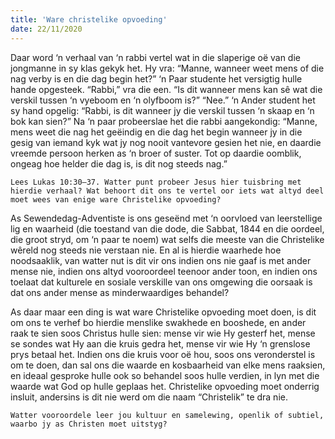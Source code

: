 ```yaml
---
title: 'Ware christelike opvoeding'
date: 22/11/2020
---
```


Daar word ‘n verhaal van ‘n rabbi vertel wat in die slaperige oë van die jongmanne in sy klas gekyk het. Hy vra: “Manne, wanneer weet mens of die nag verby is en die dag begin het?”  ‘n Paar studente het versigtig hulle hande opgesteek. “Rabbi,” vra die een. “Is dit wanneer mens kan sê wat die verskil tussen ‘n vyeboom en ‘n olyfboom is?” “Nee.” ‘n Ander student het sy hand opgelig: “Rabbi, is dit wanneer jy die verskil tussen ‘n skaap en ‘n bok kan sien?” Na ‘n paar probeerslae het die rabbi aangekondig: “Manne, mens weet die nag het geëindig en die dag het begin wanneer jy in die gesig van iemand kyk wat jy nog nooit vantevore gesien het nie, en daardie vreemde persoon herken as ‘n broer of suster. Tot op daardie oomblik, ongeag hoe helder die dag is, is dit nog steeds nag.”

`Lees Lukas 10:30–37. Watter punt probeer Jesus hier tuisbring met hierdie verhaal? Wat behoort dit ons te vertel oor iets wat altyd deel moet wees van enige ware Christelike opvoeding?`

As Sewendedag-Adventiste is ons geseënd met ‘n oorvloed van leerstellige lig en waarheid (die toestand van die dode, die Sabbat, 1844 en die oordeel, die groot stryd, om ‘n paar te noem) wat selfs die meeste van die Christelike wêreld nog steeds nie verstaan nie. En al is hierdie waarhede hoe noodsaaklik, van watter nut is dit vir ons indien ons nie gaaf is met ander mense nie, indien ons altyd vooroordeel teenoor ander toon, en indien ons toelaat dat kulturele en sosiale verskille van ons omgewing die oorsaak is dat ons ander mense as minderwaardiges behandel?

As daar maar een ding is wat ware Christelike opvoeding moet doen, is dit om ons te verhef bo hierdie menslike swakhede en booshede, en ander raak te sien soos Christus hulle sien: mense vir wie Hy gesterf het, mense se sondes wat Hy aan die kruis gedra het, mense vir wie Hy ‘n grenslose prys betaal het. Indien ons die kruis voor oë hou, soos ons veronderstel is om te doen, dan sal ons die waarde en kosbaarheid van elke mens raaksien, en ideaal gesproke hulle ook so behandel soos hulle verdien, in lyn met die waarde wat God op hulle geplaas het. Christelike opvoeding moet onderrig insluit, andersins is dit nie werd om die naam “Christelik” te dra nie.

`Watter vooroordele leer jou kultuur en samelewing, openlik of subtiel, waarbo jy as Christen moet uitstyg?`